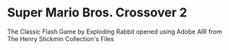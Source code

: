 # Super Mario Bros. Crossover 2
 
The Classic Flash Game by Exploding Rabbit opened using Adobe AIR from The Henry Stickmin Collection's Files
